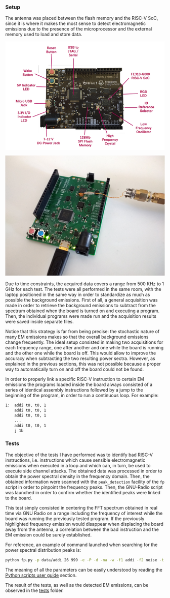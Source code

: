 ### Setup
The antenna was placed between the flash memory and the RISC-V SoC, since it is where it makes the most sense to detect electromagnetic emissions due to the presence of the microprocessor and the external memory used to load and store data.

![HiFive1_components](./figures/HiFive1_components.png)

![board](./figures/board.jpg)

Due to time constraints, the acquired data covers a range from 500 KHz to 1 GHz for each test. The tests were all performed in the same room, with the laptop positioned in the same way in order to standardize as much as possible the background emissions. First of all, a general acquisition was made in order to retrieve the background emissions to subtract from the spectrum obtained when the board is turned on and executing a program. Then, the individual programs were made run and the acquisition results were saved inside separate files.

Notice that this strategy is far from being precise: the stochastic nature of many EM emissions makes so that the overall background emissions change frequently. The ideal setup consisted in making two acquisitions for each frequency range, one after another and one while the board is running and the other one while the board is off. This would allow to improve the accuracy when subtracting the two resulting power sectra. However, as explained in the previous sections, this was not possible because a proper way to automatically turn on and off the board could not be found.

In order to properly link a specific RISC-V instruction to certain EM emissions the programs loaded inside the board always consisted of a series of identical assembly instructions followed by a jump to the beginning of the program, in order to run a continuous loop. For example:

```assembly
1:  addi t0, t0, 1
    addi t0, t0, 1
    addi t0, t0, 1
    ...
    addi t0, t0, 1
    j 1b
```

### Tests
The objective of the tests I have performed was to identify bad RISC-V instructions, i.e. instructions which cause sensible electromagnetic emissions when executed in a loop and which can, in turn, be used to execute side channel attacks. The obtained data was processed in order to obtain the power spectral density in the frequency domain. Then, the obtained information were scanned with the `peak_detection` facility of the `fp` script in order to pinpoint the frequency peaks. Then, the GNU-Radio script was launched in order to confirm whether the identified peaks were linked to the board. 

This test simply consisted in centering the FFT spectrum obtained in real time via GNU Radio on a range including the frequency of interest while the board was running the previously tested program. If the previously highlighted frequency emission would disappear when displacing the board away from the antenna, a correlation between the bad instruction and the EM emission could be surely established.

For reference, an example of command launched when searching for the power spectral distribution peaks is:

```bash
python fp.py -p data/addi 26 999 -e -P -d -na -w -f1 addi -f2 noise -t 120
```

The meaning of all the parameters can be easily understood by reading the [Python scripts user guide](python-scripts-user-guide.md) section.

The result of the tests, as well as the detected EM emissions, can be observed in the [tests](../tests) folder.
